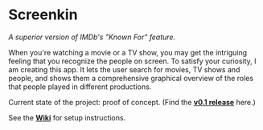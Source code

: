 # Screenkin
*A superior version of IMDb's "Known For" feature.*

When you're watching a movie or a TV show, you may get the intriguing feeling that you recognize the people on screen. To satisfy your curiosity, I am creating this app. It lets the user search for movies, TV shows and people, and shows them a comprehensive graphical overview of the roles that people played in different productions.

Current state of the project: proof of concept. (Find the **[v0.1 release](https://github.com/tfiers/filmograph/releases/tag/v0.1)** here.)

See the **[Wiki](https://github.com/tfiers/filmograph/wiki)** for setup instructions.
